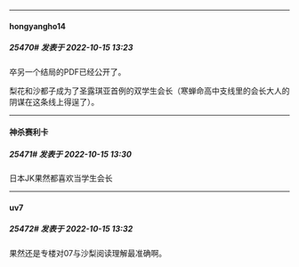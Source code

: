 

*****

####  hongyangho14  
##### 25470#       发表于 2022-10-15 13:23

卒另一个结局的PDF已经公开了。

梨花和沙都子成为了圣露琪亚首例的双学生会长（寒蝉命高中支线里的会长大人的阴谋在这条线上得逞了）。



*****

####  神杀赛利卡  
##### 25471#       发表于 2022-10-15 13:30

日本JK果然都喜欢当学生会长



*****

####  uv7  
##### 25472#       发表于 2022-10-15 13:32

果然还是专楼对07与沙梨阅读理解最准确啊。

